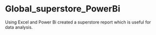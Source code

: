 # Global_superstore_PowerBi
Using Excel and Power Bi created a superstore report which is useful for data analysis.
